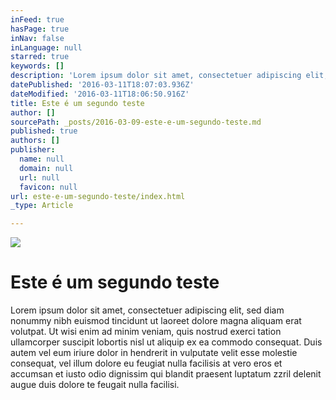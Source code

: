 ```yaml
---
inFeed: true
hasPage: true
inNav: false
inLanguage: null
starred: true
keywords: []
description: 'Lorem ipsum dolor sit amet, consectetuer adipiscing elit, sed diam nonummy nibh euismod tincidunt ut laoreet dolore magna aliquam erat volutpat. Ut wisi enim ad minim veniam, quis nostrud exerci tation ullamcorper suscipit lobortis nisl ut aliquip ex ea commodo consequat. Duis autem vel eum iriure dolor in hendrerit in vulputate velit esse molestie consequat, vel illum dolore eu feugiat nulla facilisis at vero eros et accumsan et iusto odio dignissim qui blandit praesent luptatum zzril delenit augue duis dolore te feugait nulla facilisi.'
datePublished: '2016-03-11T18:07:03.936Z'
dateModified: '2016-03-11T18:06:50.916Z'
title: Este é um segundo teste
author: []
sourcePath: _posts/2016-03-09-este-e-um-segundo-teste.md
published: true
authors: []
publisher:
  name: null
  domain: null
  url: null
  favicon: null
url: este-e-um-segundo-teste/index.html
_type: Article

---
```

![](https://the-grid-user-content.s3-us-west-2.amazonaws.com/a91afb67-5c1e-44c7-a68c-cdc7d17bd55a.jpg)

# Este é um segundo teste

Lorem ipsum dolor sit amet, consectetuer adipiscing elit, sed diam nonummy nibh euismod tincidunt ut laoreet dolore magna aliquam erat volutpat. Ut wisi enim ad minim veniam, quis nostrud exerci tation ullamcorper suscipit lobortis nisl ut aliquip ex ea commodo consequat. Duis autem vel eum iriure dolor in hendrerit in vulputate velit esse molestie consequat, vel illum dolore eu feugiat nulla facilisis at vero eros et accumsan et iusto odio dignissim qui blandit praesent luptatum zzril delenit augue duis dolore te feugait nulla facilisi.